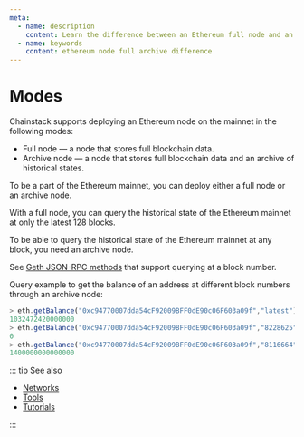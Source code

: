 ```yaml
---
meta:
  - name: description
    content: Learn the difference between an Ethereum full node and an Ethereum archive node. Run sample commands to see the difference.
  - name: keywords
    content: ethereum node full archive difference
---
```


# Modes

Chainstack supports deploying an Ethereum node on the mainnet in the following modes:

* Full node — a node that stores full blockchain data.
* Archive node — a node that stores full blockchain data and an archive of historical states.

To be a part of the Ethereum mainnet, you can deploy either a full node or an archive node.

With a full node, you can query the historical state of the Ethereum mainnet at only the latest 128 blocks.

To be able to query the historical state of the Ethereum mainnet at any block, you need an archive node.

See <a href="https://github.com/ethereum/wiki/wiki/JSON-RPC#the-default-block-parameter" rel="nofollow">Geth JSON-RPC methods</a> that support querying at a block number.

Query example to get the balance of an address at different block numbers through an archive node:

``` js
> eth.getBalance("0xc94770007dda54cF92009BFF0dE90c06F603a09f","latest")
1032472420000000
> eth.getBalance("0xc94770007dda54cF92009BFF0dE90c06F603a09f","8228625")
0
> eth.getBalance("0xc94770007dda54cF92009BFF0dE90c06F603a09f","8116664")
1400000000000000
```

::: tip See also

* [Networks](/operations/ethereum/networks)
* [Tools](/operations/ethereum/tools)
* [Tutorials](/tutorials/ethereum/)

:::
